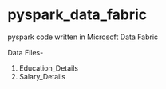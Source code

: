 # pyspark_data_fabric
pyspark code written in Microsoft Data Fabric

Data Files-
1. Education_Details
2. Salary_Details
